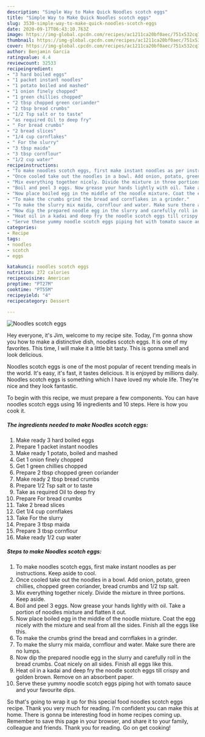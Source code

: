 ```yaml
---
description: "Simple Way to Make Quick Noodles scotch eggs"
title: "Simple Way to Make Quick Noodles scotch eggs"
slug: 3530-simple-way-to-make-quick-noodles-scotch-eggs
date: 2020-09-17T06:43:10.763Z
image: https://img-global.cpcdn.com/recipes/ac1211ca20bf0aec/751x532cq70/noodles-scotch-eggs-recipe-main-photo.jpg
thumbnail: https://img-global.cpcdn.com/recipes/ac1211ca20bf0aec/751x532cq70/noodles-scotch-eggs-recipe-main-photo.jpg
cover: https://img-global.cpcdn.com/recipes/ac1211ca20bf0aec/751x532cq70/noodles-scotch-eggs-recipe-main-photo.jpg
author: Benjamin Garcia
ratingvalue: 4.4
reviewcount: 32533
recipeingredient:
- "3 hard boiled eggs"
- "1 packet instant noodles"
- "1 potato boiled and mashed"
- "1 onion finely chopped"
- "1 green chillies chopped"
- "2 tbsp chopped green coriander"
- "2 tbsp bread crumbs"
- "1/2 Tsp salt or to taste"
- "as required Oil to deep fry"
- " For bread crumbs"
- "2 bread slices"
- "1/4 cup cornflakes"
- " For the slurry"
- "3 tbsp maida"
- "3 tbsp cornflour"
- "1/2 cup water"
recipeinstructions:
- "To make noodles scotch eggs, first make instant noodles as per instructions. Keep aside to cool."
- "Once cooled take out the noodles in a bowl. Add onion, potato, green chillies, chopped green coriander, bread crumbs and 1/2 tsp salt."
- "Mix everything together nicely. Divide the mixture in three portions. Keep aside."
- "Boil and peel 3 eggs. Now grease your hands lightly with oil. Take a portion of noodles mixture and flatten it out."
- "Now place boiled egg in the middle of the noodle mixture. Coat the egg nicely with the mixture and seal from all the sides. Finish all the eggs like this."
- "To make the crumbs grind the bread and cornflakes in a grinder."
- "To make the slurry mix maida, cornflour and water. Make sure there are no lumps."
- "Now dip the prepared noodle egg in the slurry and carefully roll in the bread crumbs. Coat nicely on all sides. Finish all eggs like this."
- "Heat oil in a kadai and deep fry the noodle scotch eggs till crispy and golden brown. Remove on an absorbent paper."
- "Serve these yummy noodle scotch eggs piping hot with tomato sauce and your favourite dips."
categories:
- Recipe
tags:
- noodles
- scotch
- eggs

katakunci: noodles scotch eggs 
nutrition: 272 calories
recipecuisine: American
preptime: "PT27M"
cooktime: "PT55M"
recipeyield: "4"
recipecategory: Dessert

---
```



![Noodles scotch eggs](https://img-global.cpcdn.com/recipes/ac1211ca20bf0aec/751x532cq70/noodles-scotch-eggs-recipe-main-photo.jpg)

Hey everyone, it's Jim, welcome to my recipe site. Today, I'm gonna show you how to make a distinctive dish, noodles scotch eggs. It is one of my favorites. This time, I will make it a little bit tasty. This is gonna smell and look delicious.



Noodles scotch eggs is one of the most popular of recent trending meals in the world. It's easy, it's fast, it tastes delicious. It is enjoyed by millions daily. Noodles scotch eggs is something which I have loved my whole life. They're nice and they look fantastic.


To begin with this recipe, we must prepare a few components. You can have noodles scotch eggs using 16 ingredients and 10 steps. Here is how you cook it.

<!--inarticleads1-->

##### The ingredients needed to make Noodles scotch eggs:

1. Make ready 3 hard boiled eggs
1. Prepare 1 packet instant noodles
1. Make ready 1 potato, boiled and mashed
1. Get 1 onion finely chopped
1. Get 1 green chillies chopped
1. Prepare 2 tbsp chopped green coriander
1. Make ready 2 tbsp bread crumbs
1. Prepare 1/2 Tsp salt or to taste
1. Take as required Oil to deep fry
1. Prepare  For bread crumbs
1. Take 2 bread slices
1. Get 1/4 cup cornflakes
1. Take  For the slurry
1. Prepare 3 tbsp maida
1. Prepare 3 tbsp cornflour
1. Make ready 1/2 cup water




<!--inarticleads2-->

##### Steps to make Noodles scotch eggs:

1. To make noodles scotch eggs, first make instant noodles as per instructions. Keep aside to cool.
1. Once cooled take out the noodles in a bowl. Add onion, potato, green chillies, chopped green coriander, bread crumbs and 1/2 tsp salt.
1. Mix everything together nicely. Divide the mixture in three portions. Keep aside.
1. Boil and peel 3 eggs. Now grease your hands lightly with oil. Take a portion of noodles mixture and flatten it out.
1. Now place boiled egg in the middle of the noodle mixture. Coat the egg nicely with the mixture and seal from all the sides. Finish all the eggs like this.
1. To make the crumbs grind the bread and cornflakes in a grinder.
1. To make the slurry mix maida, cornflour and water. Make sure there are no lumps.
1. Now dip the prepared noodle egg in the slurry and carefully roll in the bread crumbs. Coat nicely on all sides. Finish all eggs like this.
1. Heat oil in a kadai and deep fry the noodle scotch eggs till crispy and golden brown. Remove on an absorbent paper.
1. Serve these yummy noodle scotch eggs piping hot with tomato sauce and your favourite dips.




So that's going to wrap it up for this special food noodles scotch eggs recipe. Thank you very much for reading. I'm confident you can make this at home. There is gonna be interesting food in home recipes coming up. Remember to save this page in your browser, and share it to your family, colleague and friends. Thank you for reading. Go on get cooking!
